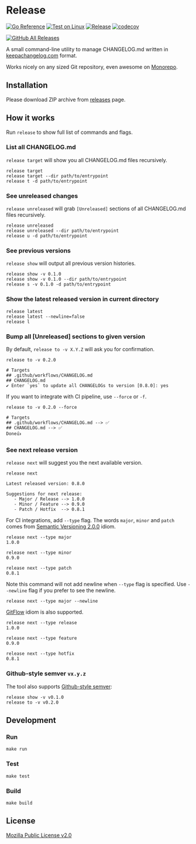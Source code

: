 # Release

[![Go Reference](https://pkg.go.dev/badge/github.com/tomodian/release.svg)](https://pkg.go.dev/github.com/tomodian/release)
[![Test on Linux](https://github.com/tomodian/release/actions/workflows/test.linux.yml/badge.svg)](https://github.com/tomodian/release/actions/workflows/test.linux.yml)
[![Release](https://github.com/tomodian/release/actions/workflows/release.yml/badge.svg)](https://github.com/tomodian/release/actions/workflows/release.yml)
[![codecov](https://codecov.io/gh/tomodian/release/branch/develop/graph/badge.svg)](https://codecov.io/gh/tomodian/release)

[![GitHub All Releases](https://img.shields.io/github/downloads/tomodian/release/total?style=social)](https://github.com/tomodian/release/releases)

A small command-line utility to manage CHANGELOG.md written in [keepachangelog.com](https://keepachangelog.com) format.

Works nicely on any sized Git repository, even awesome on [Monorepo](https://en.wikipedia.org/wiki/Monorepo).

## Installation

Please download ZIP archive from [releases](https://github.com/tomodian/release/releases) page.

## How it works

Run `release` to show full list of commands and flags.

### List all CHANGELOG.md

`release target` will show you all CHANGELOG.md files recursively.

    release target
    release target --dir path/to/entrypoint
    release t -d path/to/entrypoint

### See unreleased changes

`release unreleased` will grab `[Unreleased]` sections of all CHANGELOG.md files recursively.

    release unreleased
    release unreleased --dir path/to/entrypoint
    release u -d path/to/entrypoint

### See previous versions

`release show` will output all previous version histories.

    release show -v 0.1.0
    release show -v 0.1.0 --dir path/to/entrypoint
    release s -v 0.1.0 -d path/to/entrypoint

### Show the latest released version in current directory

    release latest
    release latest --newline=false
    release l

### Bump all [Unreleased] sections to given version

By default, `release to -v X.Y.Z` will ask you for confirmation.

    release to -v 0.2.0

    # Targets
    ## .github/workflows/CHANGELOG.md
    ## CHANGELOG.md
    ✔ Enter `yes` to update all CHANGELOGs to version [0.8.0]: yes

If you want to integrate with CI pipeline, use `--force` or `-f`.

    release to -v 0.2.0 --force

    # Targets
    ## .github/workflows/CHANGELOG.md --> ✅
    ## CHANGELOG.md --> ✅
    Done👍

### See next release version

`release next` will suggest you the next available version.

    release next

    Latest released version: 0.8.0

    Suggestions for next release:
       - Major / Release --> 1.0.0
       - Minor / Feature --> 0.9.0
       - Patch / Hotfix  --> 0.8.1

For CI integrations, add `--type` flag.
The words `major`, `minor` and `patch` comes from [Semantic Versioning 2.0.0](https://semver.org) idiom.

    release next --type major
    1.0.0

    release next --type minor
    0.9.0

    release next --type patch
    0.8.1

Note this command will not add newline when `--type` flag is specified.
Use `--newline` flag if you prefer to see the newline.

    release next --type major --newline

[GitFlow](https://www.atlassian.com/git/tutorials/comparing-workflows/gitflow-workflow) idiom is also supported.

    release next --type release
    1.0.0

    release next --type feature
    0.9.0

    release next --type hotfix
    0.8.1

### Github-style semver `vx.y.z`

The tool also supports [Github-style semver](https://semver.org/#is-v123-a-semantic-version):

    release show -v v0.1.0
    release to -v v0.2.0

## Development

### Run

    make run

### Test

    make test

### Build

    make build

## License

[Mozilla Public License v2.0](LICENSE)
